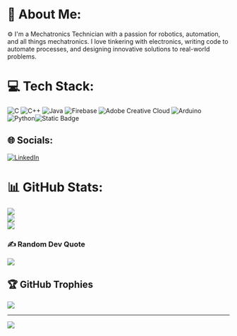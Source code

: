 # 💫 About Me:
⚙️ I'm a Mechatronics Technician with a passion for robotics, automation, and all things mechatronics. I love tinkering with electronics, writing code to automate processes, and designing innovative solutions to real-world problems.


# 💻 Tech Stack:
![C](https://img.shields.io/badge/c-%2300599C.svg?style=flat-square&logo=c&logoColor=white) ![C++](https://img.shields.io/badge/c++-%2300599C.svg?style=flat-square&logo=c%2B%2B&logoColor=white) ![Java](https://img.shields.io/badge/java-%23ED8B00.svg?style=flat-square&logo=openjdk&logoColor=white) ![Firebase](https://img.shields.io/badge/Firebase-039BE5?style=flat-square&logo=Firebase&logoColor=white) ![Adobe Creative Cloud](https://img.shields.io/badge/Adobe%20Creative%20Cloud-DA1F26.svg?style=flat-square&logo=Adobe%20Creative%20Cloud&logoColor=white) ![Arduino](https://img.shields.io/badge/-Arduino-00979D?style=flat-square&logo=Arduino&logoColor=white) ![Python](https://img.shields.io/badge/python-3670A0?style=flat-square&logo=python&logoColor=ffdd54)![Static Badge](https://img.shields.io/badge/PLC%20Programming-blue?style=flat-square&logo=siemens&logoColor=white)




## 🌐 Socials:
[![LinkedIn](https://img.shields.io/badge/LinkedIn-%230077B5.svg?logo=linkedin&logoColor=white)](https://linkedin.com/in/danijel-dzambas) 
# 📊 GitHub Stats:
![](https://github-readme-stats.vercel.app/api?username=Danijel-DZ&theme=dark&hide_border=false&include_all_commits=true&count_private=true)<br/>
![](https://github-readme-streak-stats.herokuapp.com/?user=Danijel-DZ&theme=dark&hide_border=false)<br/>
![](https://github-readme-stats.vercel.app/api/top-langs/?username=Danijel-DZ&theme=dark&hide_border=false&include_all_commits=true&count_private=true&layout=compact)

### ✍️ Random Dev Quote
![](https://quotes-github-readme.vercel.app/api?type=horizontal&theme=radical)


## 🏆 GitHub Trophies
![](https://github-profile-trophy.vercel.app/?username=Danijel-DZ&theme=radical&no-frame=false&no-bg=true&margin-w=4)


---
[![](https://visitcount.itsvg.in/api?id=Danijel-DZ&icon=0&color=0)](https://visitcount.itsvg.in)

<!-- Proudly created with GPRM ( https://gprm.itsvg.in ) -->
